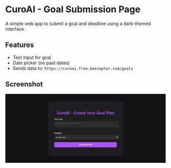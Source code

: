 # CuroAI - Goal Submission Page

A simple web app to submit a goal and deadline using a dark-themed interface.

## Features
- Text input for goal
- Date picker (no past dates)
- Sends data to: `https://curoai.free.beeceptor.com/goals`

## Screenshot
![Screenshot](screenshot.png)
